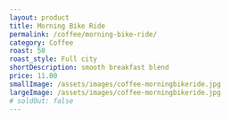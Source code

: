 ```yaml
---
layout: product
title: Morning Bike Ride
permalink: /coffee/morning-bike-ride/
category: Coffee
roast: 50
roast_style: Full city
shortDescription: smooth breakfast blend
price: 11.00
smallImage: /assets/images/coffee-morningbikeride.jpg
largeImage: /assets/images/coffee-morningbikeride.jpg
# soldOut: false
---  
```


